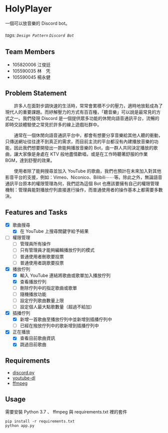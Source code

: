 # HolyPlayer

一個可以放音樂的 Discord bot。

###### tags: `Design Pattern` `Discord Bot`

## Team Members

- 105820006 江俊廷
- 105590035 林　凭
- 105590045 楊永健

## Problem Statement

　　許多人在面對步調快速的生活時，常常會累積不少的壓力，適時地放鬆成為了現代人的重要課題。而紓解壓力的方式有百百種，「聽音樂」可以說是最常見的方式之一。我們發現 Discord 是一個提供眾多功能的休閒向語音通訊平台，流暢的即時交談體驗使之常見於許多的線上遊戲社群中。

　　通常在一個休閒向語音通訊平台中，都會有想要分享音樂給其他人聽的衝動，只傳送網址往往達不到真正的需求，而目前主流的平台都沒有內建播放音樂的功能，因此我們想要開發出一款能夠播放音樂的 Bot，由一群人共同決定播放的歌曲，讓大家像是身處在 KTV 般地盡情歡唱，或是在工作時聽著舒服的作業 BGM，達到舒壓的效果。

　　使用者除了能夠搜尋並加入 YouTube 的歌曲，我們也預計在未來加入對其他影音平台的支援，例如：Vimeo、Niconico、Bilibili⋯⋯等。除此之外，無論語音通訊平台原本的權限管理為何，我們認為這個 Bot 也應該要擁有自己的權限管理機制：管理員能對播放佇列直接進行操作，而普通使用者的操作基本上都需要多數決。

## Features and Tasks

- [x] 歌曲搜尋
    - [x] 在 YouTube 上搜尋關鍵字給予結果

- [ ] 權限管理
    - [ ] 管理員所有操作
    - [ ] 只有管理員才能夠編輯播放佇列的模式
    - [ ] 普通使用者刪歌要投票
    - [ ] 普通使用者跳歌要投票

- [x] 播放佇列
    - [x] 輸入 YouTube 連結將歌曲或歌單加入播放佇列
    - [x] 查看播放佇列
    - [ ] 刪除佇列中的指定歌曲或歌單
    - [ ] 隨機播放功能
    - [ ] 設定佇列歌曲數量上限
    - [ ] 設定個人最大點歌數量（超過不給加）

- [x] 插播佇列
    - [x] 新增一首歌曲至播放佇列中並新增到插播佇列中
    - [ ] 已經在撥放佇列中的歌新增到插播佇列中

- [x] 正在播放
    - [x] 查看目前歌曲資訊
    - [x] 跳過目前歌曲

## Requirements

- [discord.py](https://github.com/Rapptz/discord.py)
- [youtube-dl](https://github.com/ytdl-org/youtube-dl)
- [ffmpeg](https://ffmpeg.org/)

## Usage

需要安裝 Python 3.7 、 ffmpeg 與 requirements.txt 裡的套件
```
pip install -r requirements.txt
python app.py
```
